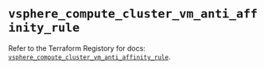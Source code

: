 # `vsphere_compute_cluster_vm_anti_affinity_rule`

Refer to the Terraform Registory for docs: [`vsphere_compute_cluster_vm_anti_affinity_rule`](https://www.terraform.io/docs/providers/vsphere/r/compute_cluster_vm_anti_affinity_rule).
